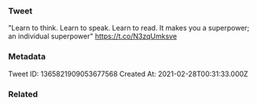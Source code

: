 ### Tweet
"Learn to think. Learn to speak. Learn to read. It makes you a superpower; an individual superpower" https://t.co/N3zqUmksve

### Metadata
Tweet ID: 1365821909053677568
Created At: 2021-02-28T00:31:33.000Z

### Related

